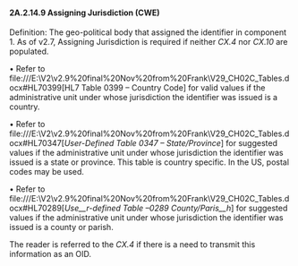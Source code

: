 #### 2A.2.14.9 Assigning Jurisdiction (CWE)

Definition: The geo-political body that assigned the identifier in component 1. As of v2.7, Assigning Jurisdiction is required if neither _CX.4_ nor _CX.10_ are populated.

• Refer to file:///E:\V2\v2.9%20final%20Nov%20from%20Frank\V29_CH02C_Tables.docx#HL70399[HL7 Table 0399 – Country Code] for valid values if the administrative unit under whose jurisdiction the identifier was issued is a country.

• Refer to file:///E:\V2\v2.9%20final%20Nov%20from%20Frank\V29_CH02C_Tables.docx#HL70347[_User-Defined Table 0347 – State/Province_] for suggested values if the administrative unit under whose jurisdiction the identifier was issued is a state or province. This table is country specific. In the US, postal codes may be used.

• Refer to file:///E:\V2\v2.9%20final%20Nov%20from%20Frank\V29_CH02C_Tables.docx#HL70289[_Use__r-defined Table –0289 County/Paris__h_] for suggested values if the administrative unit under whose jurisdiction the identifier was issued is a county or parish.

The reader is referred to the _CX.4_ if there is a need to transmit this information as an OID.
